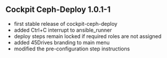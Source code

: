 ## Cockpit Ceph-Deploy 1.0.1-1

* first stable release of cockpit-ceph-deploy
* added Ctrl+C interrupt to ansible_runner
* deploy steps remain locked if required roles are not assigned
* added 45Drives branding to main menu
* modified the pre-configuration step instructions